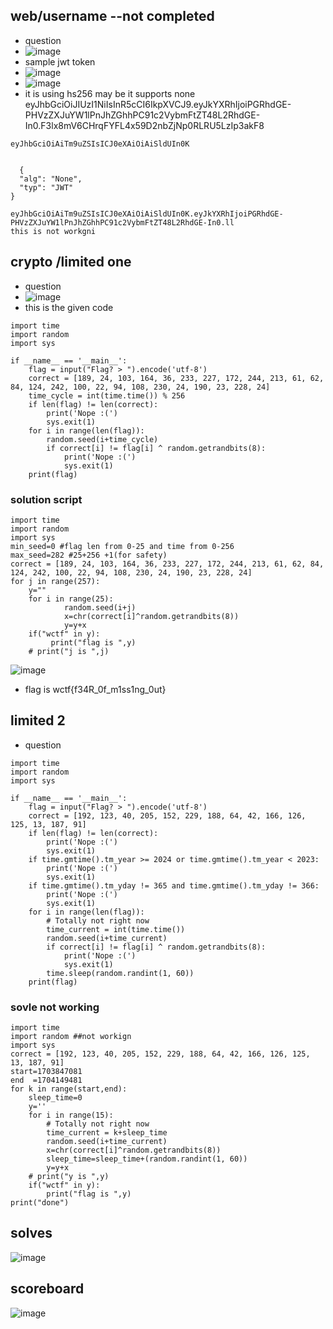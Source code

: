 ## web/username  --not completed
- question
- ![image](https://github.com/m0wn1ka/ctf_writeups/assets/127676379/5d1faee1-8209-476c-b1a0-4ad79f6e2572)
- sample jwt token
- ![image](https://github.com/m0wn1ka/ctf_writeups/assets/127676379/44b60a25-ddd7-40d1-a690-94de02c832d1)
- ![image](https://github.com/m0wn1ka/ctf_writeups/assets/127676379/0bb5e6e3-5677-4db7-9ced-5fbd4849299d)
- it is using hs256 may be it supports none
eyJhbGciOiJIUzI1NiIsInR5cCI6IkpXVCJ9.eyJkYXRhIjoiPGRhdGE-PHVzZXJuYW1lPnJhZGhhPC91c2VybmFtZT48L2RhdGE-In0.F3lx8mV6CHrqFYFL4x59D2nbZjNp0RLRU5LzIp3akF8
```
eyJhbGciOiAiTm9uZSIsICJ0eXAiOiAiSldUIn0K


  {
  "alg": "None",
  "typ": "JWT"
}

eyJhbGciOiAiTm9uZSIsICJ0eXAiOiAiSldUIn0K.eyJkYXRhIjoiPGRhdGE-PHVzZXJuYW1lPnJhZGhhPC91c2VybmFtZT48L2RhdGE-In0.ll
this is not workgni
```
## crypto /limited one
- question
- ![image](https://github.com/m0wn1ka/ctf_writeups/assets/127676379/bcdbb3db-91d6-4dd5-b6ac-606925ab58ca)
- this is the given code
```
import time
import random
import sys

if __name__ == '__main__':
    flag = input("Flag? > ").encode('utf-8')
    correct = [189, 24, 103, 164, 36, 233, 227, 172, 244, 213, 61, 62, 84, 124, 242, 100, 22, 94, 108, 230, 24, 190, 23, 228, 24]
    time_cycle = int(time.time()) % 256
    if len(flag) != len(correct):
        print('Nope :(')
        sys.exit(1)
    for i in range(len(flag)):
        random.seed(i+time_cycle)
        if correct[i] != flag[i] ^ random.getrandbits(8):
            print('Nope :(')
            sys.exit(1)
    print(flag)

```
### solution script
```
import time
import random
import sys
min_seed=0 #flag len from 0-25 and time from 0-256
max_seed=282 #25+256 +1(for safety)
correct = [189, 24, 103, 164, 36, 233, 227, 172, 244, 213, 61, 62, 84, 124, 242, 100, 22, 94, 108, 230, 24, 190, 23, 228, 24]
for j in range(257):  
    y=""
    for i in range(25):
            random.seed(i+j)
            x=chr(correct[i]^random.getrandbits(8))
            y=y+x
    if("wctf" in y):
         print("flag is ",y)
    # print("j is ",j)
```
![image](https://github.com/m0wn1ka/ctf_writeups/assets/127676379/7f6061b5-251a-4c5d-bd4f-290c28fc2f5a)
- flag is  wctf{f34R_0f_m1ss1ng_0ut}
## limited 2
- question
```
import time
import random
import sys

if __name__ == '__main__':
    flag = input("Flag? > ").encode('utf-8')
    correct = [192, 123, 40, 205, 152, 229, 188, 64, 42, 166, 126, 125, 13, 187, 91]
    if len(flag) != len(correct):
        print('Nope :(')
        sys.exit(1)
    if time.gmtime().tm_year >= 2024 or time.gmtime().tm_year < 2023:
        print('Nope :(')
        sys.exit(1)
    if time.gmtime().tm_yday != 365 and time.gmtime().tm_yday != 366:
        print('Nope :(')
        sys.exit(1)    
    for i in range(len(flag)):
        # Totally not right now
        time_current = int(time.time())
        random.seed(i+time_current)
        if correct[i] != flag[i] ^ random.getrandbits(8):
            print('Nope :(')
            sys.exit(1)
        time.sleep(random.randint(1, 60))
    print(flag)

``` 
### sovle not working
```
import time
import random ##not workign
import sys
correct = [192, 123, 40, 205, 152, 229, 188, 64, 42, 166, 126, 125, 13, 187, 91]
start=1703847081
end  =1704149481
for k in range(start,end):
    sleep_time=0
    y=''
    for i in range(15):
        # Totally not right now
        time_current = k+sleep_time
        random.seed(i+time_current)
        x=chr(correct[i]^random.getrandbits(8))
        sleep_time=sleep_time+(random.randint(1, 60))
        y=y+x
    # print("y is ",y)
    if("wctf" in y):
        print("flag is ",y)
print("done")

```
## solves
![image](https://github.com/m0wn1ka/ctf_writeups/assets/127676379/c895409f-fc18-4c45-903c-8ea23bcd0d98)
## scoreboard
![image](https://github.com/m0wn1ka/ctf_writeups/assets/127676379/b75dbc89-5d49-4c58-ab8e-52c33133ddad)
